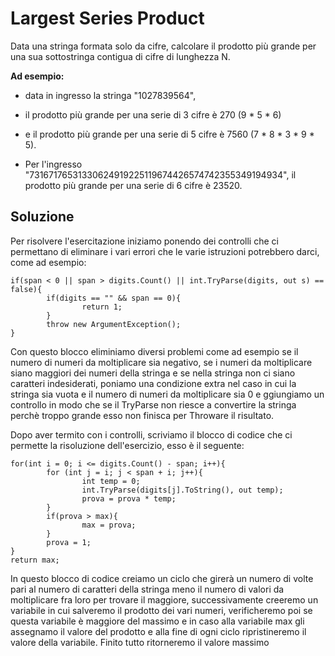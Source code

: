 # Largest Series Product

Data una stringa formata solo da cifre, calcolare il prodotto più grande per una sua sottostringa contigua di cifre di lunghezza N.

**Ad esempio:**

- data in ingresso la stringa "1027839564", 
- il prodotto più grande per una serie di 3 cifre è 270 (9 * 5 * 6)
- e il prodotto più grande per una serie di 5 cifre è 7560 (7 * 8 * 3 * 9 * 5).

- Per l'ingresso "73167176531330624919225119674426574742355349194934", il prodotto più grande per una serie di 6 cifre è 23520.

## Soluzione
Per risolvere l'esercitazione iniziamo ponendo dei controlli che ci permettano di eliminare i vari errori che le varie istruzioni potrebbero darci, come ad esempio:
```
if(span < 0 || span > digits.Count() || int.TryParse(digits, out s) == false){
        if(digits == "" && span == 0){
                return 1;
        }
        throw new ArgumentException();
}
```
Con questo blocco eliminiamo diversi problemi come ad esempio se il numero di numeri da moltiplicare sia negativo, se i numeri da moltiplicare siano maggiori dei numeri della stringa e se nella stringa non ci siano caratteri indesiderati, poniamo una condizione extra nel caso in cui la stringa sia vuota e il numero di numeri da moltiplicare sia 0 e ggiungiamo un controllo in modo che se il TryParse non riesce a convertire la stringa perchè troppo grande esso non finisca per Throware il risultato.

Dopo aver termito con i controlli, scriviamo il blocco di codice che ci permette la risoluzione dell'esercizio, esso è il seguente:
```
for(int i = 0; i <= digits.Count() - span; i++){
        for (int j = i; j < span + i; j++){
                int temp = 0;
                int.TryParse(digits[j].ToString(), out temp);
                prova = prova * temp;
        }
        if(prova > max){
                max = prova;
        }
        prova = 1;
}
return max;
```
In questo blocco di codice creiamo un ciclo che girerà un numero di volte pari al numero di caratteri della stringa meno il numero di valori da moltiplicare fra loro per trovare il maggiore, successivamente creeremo un variabile in cui salveremo il prodotto dei vari numeri, verificheremo poi se questa variabile è maggiore del massimo e in caso alla variabile max gli assegnamo il valore del prodotto e alla fine di ogni ciclo ripristineremo il valore della variabile. Finito tutto ritorneremo il valore massimo
